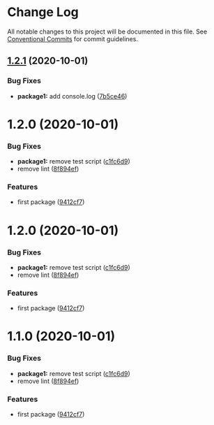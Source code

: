 # Change Log

All notable changes to this project will be documented in this file.
See [Conventional Commits](https://conventionalcommits.org) for commit guidelines.

## [1.2.1](https://github.com/prxg22/teste/compare/package1@1.2.0...package1@1.2.1) (2020-10-01)


### Bug Fixes

* **package1:** add console.log ([7b5ce46](https://github.com/prxg22/teste/commit/7b5ce46621975c47b23f80ae2bbadf69a5a69ee0))





# 1.2.0 (2020-10-01)


### Bug Fixes

* **package1:** remove test script ([c1fc6d9](https://github.com/prxg22/teste/commit/c1fc6d9b61dd0950f9bca403650a3c3a86e4f26b))
* remove lint ([8f894ef](https://github.com/prxg22/teste/commit/8f894ef3f9f25a19972324b160043b7e00fc245d))


### Features

* first package ([9412cf7](https://github.com/prxg22/teste/commit/9412cf7fc412982f55d6f9d1aea8cdfa89e0025c))





# 1.2.0 (2020-10-01)


### Bug Fixes

* **package1:** remove test script ([c1fc6d9](https://github.com/prxg22/teste/commit/c1fc6d9b61dd0950f9bca403650a3c3a86e4f26b))
* remove lint ([8f894ef](https://github.com/prxg22/teste/commit/8f894ef3f9f25a19972324b160043b7e00fc245d))


### Features

* first package ([9412cf7](https://github.com/prxg22/teste/commit/9412cf7fc412982f55d6f9d1aea8cdfa89e0025c))





# 1.1.0 (2020-10-01)


### Bug Fixes

* **package1:** remove test script ([c1fc6d9](https://github.com/prxg22/teste/commit/c1fc6d9b61dd0950f9bca403650a3c3a86e4f26b))
* remove lint ([8f894ef](https://github.com/prxg22/teste/commit/8f894ef3f9f25a19972324b160043b7e00fc245d))


### Features

* first package ([9412cf7](https://github.com/prxg22/teste/commit/9412cf7fc412982f55d6f9d1aea8cdfa89e0025c))
